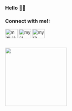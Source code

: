 ### Hello 🤗🌿

<!-- <p align="left"> <img src="https://komarev.com/ghpvc/?username=mxiirx&label=Profile%20views&color=0e75b6&style=flat" alt="mxiirx" /> </p> -->

<h3 align="left">Connect with me!:</h3>
<p align="left">
<a href="https://instagram.com/maii.ra_" target="blank"><img align="center" src="https://cdn.jsdelivr.net/npm/simple-icons@3.0.1/icons/instagram.svg" alt="maii.ra_" height="30" width="40" /></a>
<a href="https://t.me/maiifurai" target="blank"><img align="center" src="https://cdn.jsdelivr.net/npm/simple-icons@3.0.1/icons/telegram.svg" alt="myra" height="30" width="40" /></a>
<a href="https://www.facebook.com/mxiirxx/" target="blank"><img align="center" src="https://cdn.jsdelivr.net/npm/simple-icons@3.0.1/icons/facebook.svg" alt="myra" height="30" width="40" /></a>
</p>
 <br>
  <img src="https://media.giphy.com/media/pO4UHglOY2vII/giphy.gif" width="200" height="190"/>

</p>


